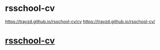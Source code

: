 
# rsschool-cv
https://trayzd.github.io/rsschool-cv/cv
https://trayzd.github.io/rsschool-cv/

# [rsschool-cv](https://TrayzD.github.io/rsschool-cv/cv)

